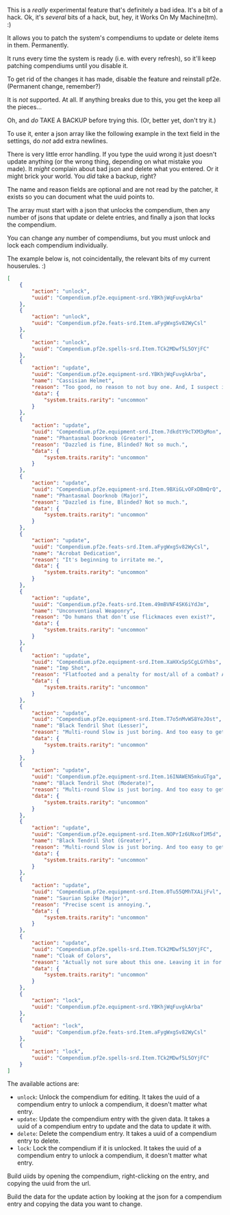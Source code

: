 This is a *really* experimental feature that's definitely a bad idea. It's a bit of a hack. Ok, it's *several* bits of a
hack, but, hey, it Works On My Machine(tm). :)

It allows you to patch the system's compendiums to update or delete items in them. Permanently.

It runs every time the system is ready (i.e. with every refresh), so it'll keep patching compendiums until you disable
it.

To get rid of the changes it has made, disable the feature and reinstall pf2e. (Permanent change, remember?)

It is *not* supported. At all. If anything breaks due to this, you get the keep all the pieces...

Oh, and *do* TAKE A BACKUP before trying this. (Or, better yet, don't try it.)

To use it, enter a json array like the following example in the text field in the settings, do *not* add extra newlines.

There is very little error handling. If you type the uuid wrong it just doesn't update anything (or the wrong thing,
depending on what mistake you made). It *might* complain about bad json and delete what you entered. Or it might brick
your world. You *did* take a backup, right?

The name and reason fields are optional and are not read by the patcher, it exists so you can document what the uuid
points to.

The array must start with a json that unlocks the compendium, then any number of jsons that update or delete entries, and
finally a json that locks the compendium.

You can change any number of compendiums, but you must unlock and lock each compendium individually.

The example below is, not coincidentally, the relevant bits of my current houserules. :)

```json array
[
    {
        "action": "unlock",
        "uuid": "Compendium.pf2e.equipment-srd.YBKhjWqFuvgkArba"
    },
    {
        "action": "unlock",
        "uuid": "Compendium.pf2e.feats-srd.Item.aFygWxgSv82WyCsl"
    },
    {
        "action": "unlock",
        "uuid": "Compendium.pf2e.spells-srd.Item.TCk2MDwf5L5OYjFC"
    },
    {
        "action": "update",
        "uuid": "Compendium.pf2e.equipment-srd.YBKhjWqFuvgkArba",
        "name": "Cassisian Helmet",
        "reason": "Too good, no reason to not buy one. And, I suspect it'll go away/be changed a lot in the remaster.",
        "data": {
            "system.traits.rarity": "uncommon"
        }
    },
    {
        "action": "update",
        "uuid": "Compendium.pf2e.equipment-srd.Item.7dkdtY9cTXM3gMon",
        "name": "Phantasmal Doorknob (Greater)",
        "reason": "Dazzled is fine, Blinded? Not so much.",
        "data": {
            "system.traits.rarity": "uncommon"
        }
    },
    {
        "action": "update",
        "uuid": "Compendium.pf2e.equipment-srd.Item.9BXiGLvOFxDBmQrQ",
        "name": "Phantasmal Doorknob (Major)",
        "reason": "Dazzled is fine, Blinded? Not so much.",
        "data": {
            "system.traits.rarity": "uncommon"
        }
    },
    {
        "action": "update",
        "uuid": "Compendium.pf2e.feats-srd.Item.aFygWxgSv82WyCsl",
        "name": "Acrobat Dedication",
        "reason": "It's beginning to irritate me.",
        "data": {
            "system.traits.rarity": "uncommon"
        }
    },
    {
        "action": "update",
        "uuid": "Compendium.pf2e.feats-srd.Item.49mBVNF4SK6iYdJm",
        "name": "Unconventional Weaponry",
        "reason": "Do humans that don't use flickmaces even exist?",
        "data": {
            "system.traits.rarity": "uncommon"
        }
    },
    {
        "action": "update",
        "uuid": "Compendium.pf2e.equipment-srd.Item.XaHXxSpSCgLGYhbs",
        "name": "Imp Shot",
        "reason": "Flatfooted and a penalty for most/all of a combat? At level 5? Nope.",
        "data": {
            "system.traits.rarity": "uncommon"
        }
    },
    {
        "action": "update",
        "uuid": "Compendium.pf2e.equipment-srd.Item.T7o5nMvWS8YeJOst",
        "name": "Black Tendril Shot (Lesser)",
        "reason": "Multi-round Slow is just boring. And too easy to get with this.",
        "data": {
            "system.traits.rarity": "uncommon"
        }
    },
    {
        "action": "update",
        "uuid": "Compendium.pf2e.equipment-srd.Item.16INAWEN5mkuGTga",
        "name": "Black Tendril Shot (Moderate)",
        "reason": "Multi-round Slow is just boring. And too easy to get with this.",
        "data": {
            "system.traits.rarity": "uncommon"
        }
    },
    {
        "action": "update",
        "uuid": "Compendium.pf2e.equipment-srd.Item.NOPrIz6UNxof1M5d",
        "name": "Black Tendril Shot (Greater)",
        "reason": "Multi-round Slow is just boring. And too easy to get with this.",
        "data": {
            "system.traits.rarity": "uncommon"
        }
    },
    {
        "action": "update",
        "uuid": "Compendium.pf2e.equipment-srd.Item.0Tu55QMhTXAijFvl",
        "name": "Saurian Spike (Major)",
        "reason": "Precise scent is annoying.",
        "data": {
            "system.traits.rarity": "uncommon"
        }
    },
    {
        "action": "update",
        "uuid": "Compendium.pf2e.spells-srd.Item.TCk2MDwf5L5OYjFC",
        "name": "Cloak of Colors",
        "reason": "Actually not sure about this one. Leaving it in for now.",
        "data": {
            "system.traits.rarity": "uncommon"
        }
    },
    {
        "action": "lock",
        "uuid": "Compendium.pf2e.equipment-srd.YBKhjWqFuvgkArba"
    },
    {
        "action": "lock",
        "uuid": "Compendium.pf2e.feats-srd.Item.aFygWxgSv82WyCsl"
    },
    {
        "action": "lock",
        "uuid": "Compendium.pf2e.spells-srd.Item.TCk2MDwf5L5OYjFC"
    }
]
```

The available actions are:

* `unlock`: Unlock the compendium for editing. It takes the uuid of a compendium entry to unlock a compendium, it
  doesn't matter what entry.
* `update`: Update the compendium entry with the given data. It takes a uuid of a compendium entry to update and the
  data to update it with.
* `delete`: Delete the compendium entry. It takes a uuid of a compendium entry to delete.
* `lock`: Lock the compendium if it is unlocked. It takes the uuid of a compendium entry to unlock a compendium, it
  doesn't matter what entry.

Build uiids by opening the compendium, right-clicking on the entry, and copying the uuid from the url.

Build the data for the update action by looking at the json for a compendium entry and copying the data you want to
change.
